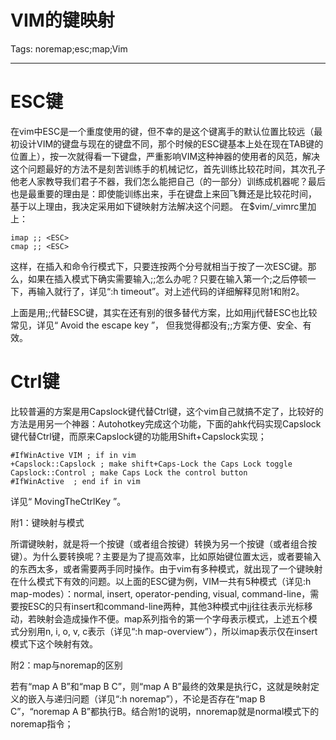 # VIM的键映射
Tags: noremap;esc;map;Vim

------

# ESC键
 
在vim中ESC是一个重度使用的键，但不幸的是这个键离手的默认位置比较远（最初设计VIM的键盘与现在的键盘不同，那个时候的ESC键基本上处在现在TAB键的位置上），按一次就得看一下键盘，严重影响VIM这种神器的使用者的风范，解决这个问题最好的方法不是刻苦训练手的机械记忆，首先训练比较花时间，其次孔子他老人家教导我们君子不器，我们怎么能把自己（的一部分）训练成机器呢？最后也是最重要的理由是：即使能训练出来，手在键盘上来回飞舞还是比较花时间， 基于以上理由，我决定采用如下键映射方法解决这个问题。 
在$vim/_vimrc里加上： 

    imap ;; <ESC> 
    cmap ;; <ESC>

这样，在插入和命令行模式下，只要连按两个分号就相当于按了一次ESC键。那么，如果在插入模式下确实需要输入;;怎么办呢？只要在输入第一个;之后停顿一下，再输入就行了，详见“:h timeout”。对上述代码的详细解释见附1和附2。

上面是用;;代替ESC键，其实在还有别的很多替代方案，比如用jj代替ESC也比较常见，详见“ Avoid the escape key ”， 但我觉得都没有;;方案方便、安全、有效。

# Ctrl键
 
比较普遍的方案是用Capslock键代替Ctrl键，这个vim自己就搞不定了，比较好的方法是用另一个神器：Autohotkey完成这个功能，下面的ahk代码实现Capslock键代替Ctrl键，而原来Capslock键的功能用Shift+Capslock实现；
 
    #IfWinActive VIM ; if in vim 
    +Capslock::Capslock ; make shift+Caps-Lock the Caps Lock toggle 
    Capslock::Control ; make Caps Lock the control button 
    #IfWinActive  ; end if in vim 
 
详见“ MovingTheCtrlKey ”。

附1：键映射与模式

所谓键映射，就是将一个按键（或者组合按键）转换为另一个按键（或者组合按键）。为什么要转换呢？主要是为了提高效率，比如原始键位置太远，或者要输入的东西太多，或者需要两手同时操作。由于vim有多种模式，就出现了一个键映射在什么模式下有效的问题。以上面的ESC键为例，VIM一共有5种模式（详见:h map-modes）：normal, insert, operator-pending, visual, command-line，需要按ESC的只有insert和command-line两种，其他3种模式中jj往往表示光标移动，若映射会造成操作不便。map系列指令的第一个字母表示模式，上述五个模式分别用n, i, o, v, c表示（详见“:h map-overview”），所以imap表示仅在insert模式下这个映射有效。

附2：map与noremap的区别

若有“map A B”和“map B C”，则“map A B”最终的效果是执行C，这就是映射定义的嵌入与递归问题（详见“:h noremap”），不论是否存在“map B C”，“noremap A B”都执行B。结合附1的说明，nnoremap就是normal模式下的noremap指令；
